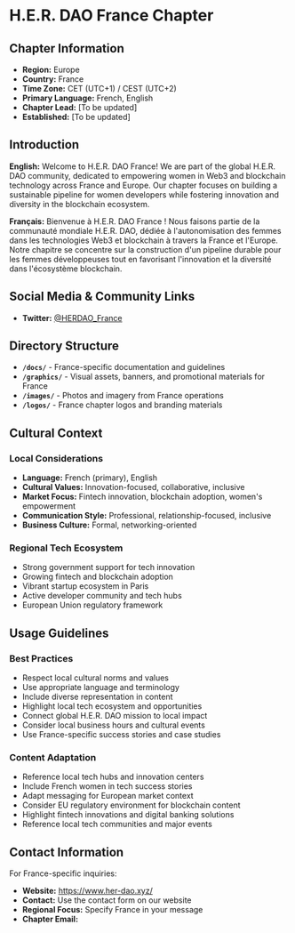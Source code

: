 # H.E.R. DAO France Chapter

## Chapter Information

- **Region:** Europe
- **Country:** France
- **Time Zone:** CET (UTC+1) / CEST (UTC+2)
- **Primary Language:** French, English
- **Chapter Lead:** [To be updated]
- **Established:** [To be updated]

## Introduction

**English:**
Welcome to H.E.R. DAO France! We are part of the global H.E.R. DAO community, dedicated to empowering women in Web3 and blockchain technology across France and Europe. Our chapter focuses on building a sustainable pipeline for women developers while fostering innovation and diversity in the blockchain ecosystem.

**Français:**
Bienvenue à H.E.R. DAO France ! Nous faisons partie de la communauté mondiale H.E.R. DAO, dédiée à l'autonomisation des femmes dans les technologies Web3 et blockchain à travers la France et l'Europe. Notre chapitre se concentre sur la construction d'un pipeline durable pour les femmes développeuses tout en favorisant l'innovation et la diversité dans l'écosystème blockchain.

## Social Media & Community Links

- **Twitter:** [@HERDAO_France](https://x.com/HerDaoFrance)

## Directory Structure

- **`/docs/`** - France-specific documentation and guidelines
- **`/graphics/`** - Visual assets, banners, and promotional materials for France
- **`/images/`** - Photos and imagery from France operations
- **`/logos/`** - France chapter logos and branding materials

## Cultural Context

### Local Considerations
- **Language:** French (primary), English
- **Cultural Values:** Innovation-focused, collaborative, inclusive
- **Market Focus:** Fintech innovation, blockchain adoption, women's empowerment
- **Communication Style:** Professional, relationship-focused, inclusive
- **Business Culture:** Formal, networking-oriented

### Regional Tech Ecosystem
- Strong government support for tech innovation
- Growing fintech and blockchain adoption
- Vibrant startup ecosystem in Paris
- Active developer community and tech hubs
- European Union regulatory framework

## Usage Guidelines

### Best Practices
- Respect local cultural norms and values
- Use appropriate language and terminology
- Include diverse representation in content
- Highlight local tech ecosystem and opportunities
- Connect global H.E.R. DAO mission to local impact
- Consider local business hours and cultural events
- Use France-specific success stories and case studies

### Content Adaptation
- Reference local tech hubs and innovation centers
- Include French women in tech success stories
- Adapt messaging for European market context
- Consider EU regulatory environment for blockchain content
- Highlight fintech innovations and digital banking solutions
- Reference local tech communities and major events

## Contact Information

For France-specific inquiries:
- **Website:** https://www.her-dao.xyz/
- **Contact:** Use the contact form on our website
- **Regional Focus:** Specify France in your message
- **Chapter Email:** 
